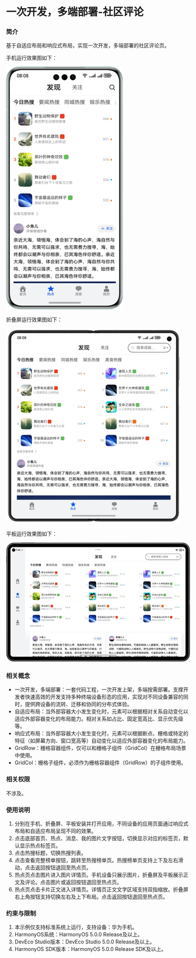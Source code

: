 # 一次开发，多端部署-社区评论

### 简介

基于自适应布局和响应式布局，实现一次开发，多端部署的社区评论页。

手机运行效果图如下：

![](screenshots/device/phone.png)

折叠屏运行效果图如下：

![](screenshots/device/foldable.png)

平板运行效果图如下：

![](screenshots/device/pad.png)

### 相关概念

- 一次开发，多端部署：一套代码工程，一次开发上架，多端按需部署。支撑开发者快速高效的开发支持多种终端设备形态的应用，实现对不同设备兼容的同时，提供跨设备的流转、迁移和协同的分布式体验。
- 自适应布局：当外部容器大小发生变化时，元素可以根据相对关系自动变化以适应外部容器变化的布局能力。相对关系如占比、固定宽高比、显示优先级等。
- 响应式布局：当外部容器大小发生变化时，元素可以根据断点、栅格或特定的特征（如屏幕方向、窗口宽高等）自动变化以适应外部容器变化的布局能力。
- GridRow：栅格容器组件，仅可以和栅格子组件（GridCol）在栅格布局场景中使用。
- GridCol：栅格子组件，必须作为栅格容器组件（GridRow）的子组件使用。

### 相关权限

不涉及。

### 使用说明

1. 分别在手机、折叠屏、平板安装并打开应用，不同设备的应用页面通过响应式布局和自适应布局呈现不同的效果。
2. 点击底部首页、热点、消息、我的图片文字按钮，切换显示对应的标签页，默认显示热点标签页。
3. 点击热搜标题，切换热搜列表。
4. 点击查看完整榜单按钮，跳转至热搜榜单页。热搜榜单页支持上下及左右滑动，点击返回按钮退回至热点页。
5. 热点页点击图片进入图片详情页。手机设备只展示图片，折叠屏及平板展示正文及评论。点击图片或返回按钮退回至热点页。
6. 热点页点击卡片正文进入详情页。详情页正文文字区域支持双指缩放。折叠屏右上角按钮支持切换左右及上下布局。点击返回按钮退回至热点页。

### 约束与限制

1. 本示例仅支持标准系统上运行，支持设备：华为手机。
2. HarmonyOS系统：HarmonyOS 5.0.0 Release及以上。
3. DevEco Studio版本：DevEco Studio 5.0.0 Release及以上。
4. HarmonyOS SDK版本：HarmonyOS 5.0.0 Release SDK及以上。
